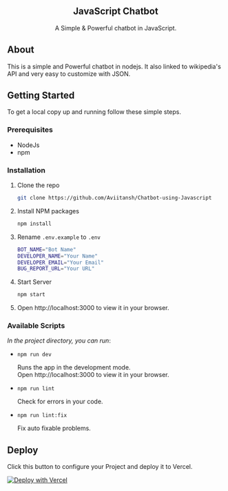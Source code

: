 <div id="top"></div>

<div align="center">
    <h2>JavaScript Chatbot</h2>
    <p>A Simple & Powerful chatbot in JavaScript.</p>
</div>

## About 

This is a simple and Powerful chatbot in nodejs. It also linked to wikipedia's API and very easy to customize with JSON. 

<!-- GETTING STARTED -->
## Getting Started

To get a local copy up and running follow these simple steps.

### Prerequisites

* NodeJs
* npm

### Installation

1. Clone the repo
   ```sh
   git clone https://github.com/Aviitansh/Chatbot-using-Javascript
   ```
2. Install NPM packages
   ```sh
   npm install
   ```
3. Rename `.env.example` to `.env`
   ```sh 
   BOT_NAME="Bot Name"
   DEVELOPER_NAME="Your Name"
   DEVELOPER_EMAIL="Your Email"
   BUG_REPORT_URL="Your URL"
   ```
4. Start Server
   ```sh
   npm start
   ```
5. Open http://localhost:3000 to view it in your browser.
<!-- Scripts EXAMPLES -->
### Available Scripts

*In the project directory, you can run*:

- `npm run dev`

   Runs the app in the development mode.  
   Open http://localhost:3000 to view it in your browser.

- `npm run lint`

   Check for errors in your code.

- `npm run lint:fix`

   Fix auto fixable problems.

<!-- Deploy  -->
## Deploy

Click this button to configure your Project and deploy it to Vercel.  
  
[![Deploy with Vercel](https://vercel.com/button)](https://vercel.com/new/clone?repository-url=https%3A%2F%2Fgithub.com%2FdevXprite%2Fjavascript-chatbot)
